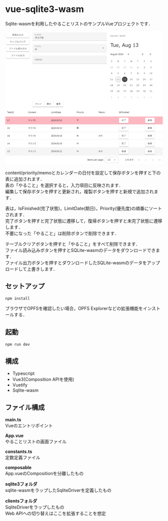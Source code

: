 # vue-sqlite3-wasm

Sqlite-wasmを利用したやることリストのサンプルVueプロジェクトです．  

![スクリーンショット](img/screenshot.png)

content/priority/memoとカレンダーの日付を設定して保存ボタンを押すと下の表に追加されます．  
表の「やること」を選択すると，入力項目に反映されます．  
編集して保存ボタンを押すと更新され，複製ボタンを押すと新規で追加されます．  

表は，IsFinished(完了状態)，LimitDate(期日)，Priority(優先度)の順番にソートされます．  
完了ボタンを押すと完了状態に遷移して，復帰ボタンを押すと未完了状態に遷移します．  
不要になった「やること」は削除ボタンで削除できます．

テーブルクリアボタンを押すと「やること」をすべて削除できます．  
ファイル読み込みボタンを押すとSQLite-wasmのデータをダウンロードできます．  
ファイル出力ボタンを押すとダウンロードしたSQLite-wasmのデータをアップロードして上書きします．

## セットアップ
```
npm install
```

ブラウザでOPFSを確認したい場合，OPFS Explorerなどの拡張機能をインストールする．  

## 起動
```
npm run dev
```

## 構成
* Typescript
* Vue3(Composition APIを使用)
* Vuetify
* Sqlite-wasm

## ファイル構成

**main.ts**  
Vueのエントリポイント

**App.vue**  
やることリストの画面ファイル

**constants.ts**  
定数定義ファイル

**composable**  
App.vueのCompositionを分離したもの

**sqlite3フォルダ**  
sqlite-wasmをラップしたSqliteDriverを定義したもの

**clientsフォルダ**  
SqliteDriverをラップしたもの  
Web APIへの切り替えはここを拡張することを想定
